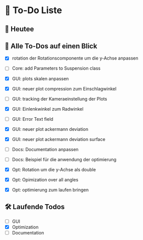 

# 📝 To-Do Liste

## 📌 Heutee       

## 🔁 Alle To-Dos auf einen Blick
- [x] rotation der Rotationscomponente um die y-Achse anpassen
- [ ] Core: add Parameters to Suspension class
- [x] GUI: plots skalen anpassen
- [x] GUI: neuer plot compression zum Einschlagwinkel 
- [ ] GUI: tracking der Kameraeinstellung der Plots
- [x] GUI: Einlenkwinkel zum Radwinkel
- [ ] GUI: Error Text field
- [x] GUI: neuer plot ackermann deviation 
- [x] GUI: neuer plot ackermann deviation surface
- [ ] Docs: Documentation anpassen
- [ ] Docs: Beispiel für die anwendung der optimierung 
- [x] Opt: Rotation um die y-Achse als double
- [x] Opt: Opimization over all angles
- [x] Opt: optimierung zum laufen bringen


## 🛠️ Laufende Todos
- [ ] GUI
- [x] Optimization
- [ ] Documentation